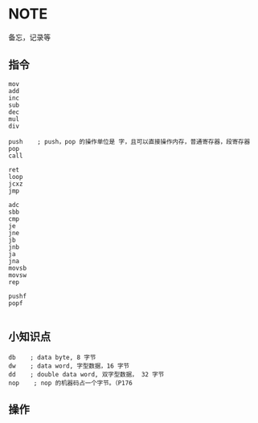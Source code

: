 # NOTE
备忘，记录等

## 指令

```assembly
mov 
add
inc
sub
dec
mul
div

push    ; push，pop 的操作单位是 字，且可以直接操作内存，普通寄存器，段寄存器
pop
call 

ret
loop 
jcxz
jmp

adc
sbb
cmp
je
jne
jb
jnb
ja
jna
movsb
movsw
rep

pushf
popf


```



## 小知识点

```assembly
db    ; data byte, 8 字节
dw    ; data word, 字型数据，16 字节
dd    ; double data word, 双字型数据， 32 字节
nop    ; nop 的机器码占一个字节。（P176
```



## 操作



